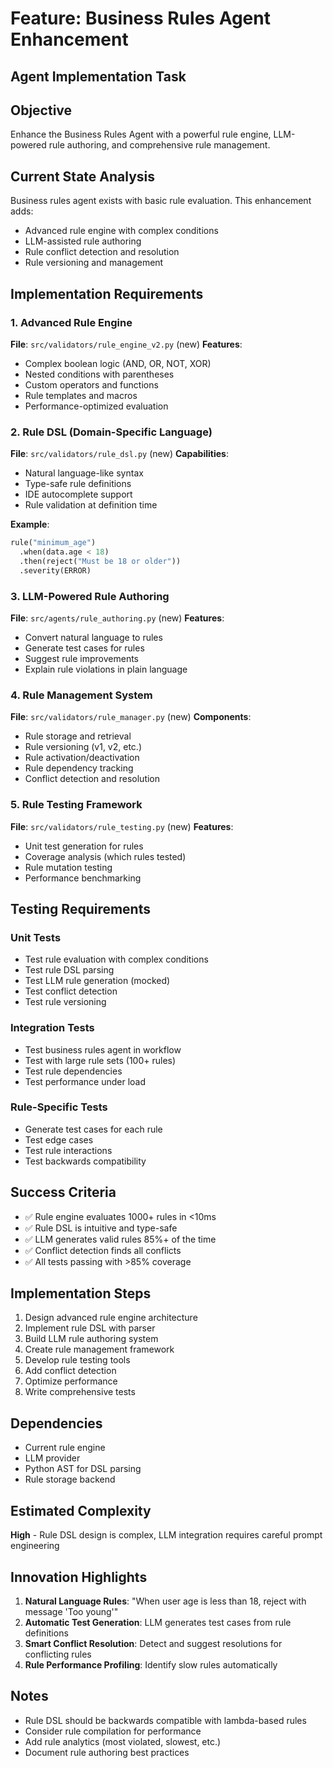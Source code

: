 # Feature: Business Rules Agent Enhancement
## Agent Implementation Task

## Objective
Enhance the Business Rules Agent with a powerful rule engine, LLM-powered rule authoring, and comprehensive rule management.

## Current State Analysis
Business rules agent exists with basic rule evaluation. This enhancement adds:
- Advanced rule engine with complex conditions
- LLM-assisted rule authoring
- Rule conflict detection and resolution
- Rule versioning and management

## Implementation Requirements

### 1. Advanced Rule Engine
**File**: `src/validators/rule_engine_v2.py` (new)
**Features**:
- Complex boolean logic (AND, OR, NOT, XOR)
- Nested conditions with parentheses
- Custom operators and functions
- Rule templates and macros
- Performance-optimized evaluation

### 2. Rule DSL (Domain-Specific Language)
**File**: `src/validators/rule_dsl.py` (new)
**Capabilities**:
- Natural language-like syntax
- Type-safe rule definitions
- IDE autocomplete support
- Rule validation at definition time

**Example**:
```python
rule("minimum_age")
  .when(data.age < 18)
  .then(reject("Must be 18 or older"))
  .severity(ERROR)
```

### 3. LLM-Powered Rule Authoring
**File**: `src/agents/rule_authoring.py` (new)
**Features**:
- Convert natural language to rules
- Generate test cases for rules
- Suggest rule improvements
- Explain rule violations in plain language

### 4. Rule Management System
**File**: `src/validators/rule_manager.py` (new)
**Components**:
- Rule storage and retrieval
- Rule versioning (v1, v2, etc.)
- Rule activation/deactivation
- Rule dependency tracking
- Conflict detection and resolution

### 5. Rule Testing Framework
**File**: `src/validators/rule_testing.py` (new)
**Features**:
- Unit test generation for rules
- Coverage analysis (which rules tested)
- Rule mutation testing
- Performance benchmarking

## Testing Requirements

### Unit Tests
- Test rule evaluation with complex conditions
- Test rule DSL parsing
- Test LLM rule generation (mocked)
- Test conflict detection
- Test rule versioning

### Integration Tests
- Test business rules agent in workflow
- Test with large rule sets (100+ rules)
- Test rule dependencies
- Test performance under load

### Rule-Specific Tests
- Generate test cases for each rule
- Test edge cases
- Test rule interactions
- Test backwards compatibility

## Success Criteria

- ✅ Rule engine evaluates 1000+ rules in <10ms
- ✅ Rule DSL is intuitive and type-safe
- ✅ LLM generates valid rules 85%+ of the time
- ✅ Conflict detection finds all conflicts
- ✅ All tests passing with >85% coverage

## Implementation Steps

1. Design advanced rule engine architecture
2. Implement rule DSL with parser
3. Build LLM rule authoring system
4. Create rule management framework
5. Develop rule testing tools
6. Add conflict detection
7. Optimize performance
8. Write comprehensive tests

## Dependencies
- Current rule engine
- LLM provider
- Python AST for DSL parsing
- Rule storage backend

## Estimated Complexity
**High** - Rule DSL design is complex, LLM integration requires careful prompt engineering

## Innovation Highlights

1. **Natural Language Rules**: "When user age is less than 18, reject with message 'Too young'"
2. **Automatic Test Generation**: LLM generates test cases from rule definitions
3. **Smart Conflict Resolution**: Detect and suggest resolutions for conflicting rules
4. **Rule Performance Profiling**: Identify slow rules automatically

## Notes
- Rule DSL should be backwards compatible with lambda-based rules
- Consider rule compilation for performance
- Add rule analytics (most violated, slowest, etc.)
- Document rule authoring best practices
